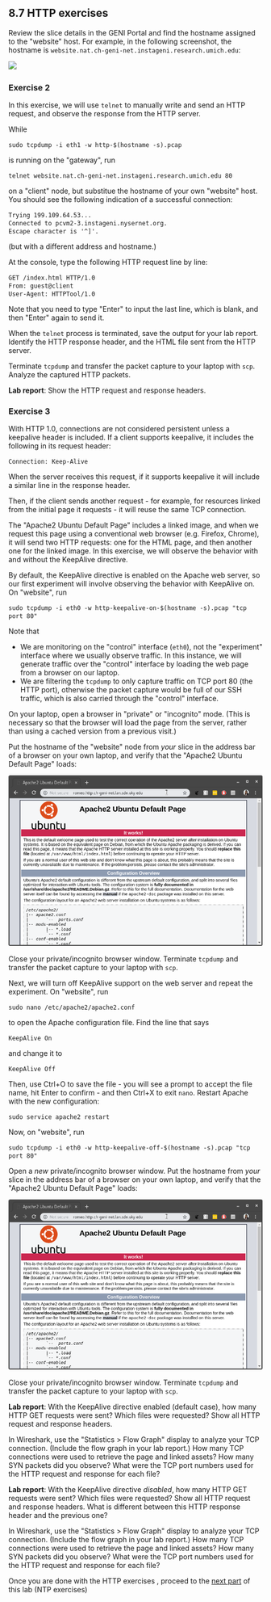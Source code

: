 ## 8.7 HTTP exercises

Review the slice details in the GENI Portal and find the hostname assigned to the "website" host. For example, in the following screenshot, the hostname is `website.nat.ch-geni-net.instageni.research.umich.edu`:

![](https://witestlab.poly.edu/blog/content/images/2017/03/gateway-hostname.png)

### Exercise 2

In this exercise, we will use `telnet` to manually write and send an HTTP request, and observe the response from the HTTP server.

While

```
sudo tcpdump -i eth1 -w http-$(hostname -s).pcap
```

is running on the "gateway", run

```
telnet website.nat.ch-geni-net.instageni.research.umich.edu 80
```

on a "client" node, but substitue the hostname of your own "website" host. You should see the following indication of a successful connection:

```
Trying 199.109.64.53...
Connected to pcvm2-3.instageni.nysernet.org.
Escape character is '^]'.
```

(but with a different address and hostname.)

At the console, type the following HTTP request line by line:

```
GET /index.html HTTP/1.0
From: guest@client
User-Agent: HTTPTool/1.0

```

Note that you need to type "Enter" to input the last line, which is blank, and then "Enter" again to send it.

When the `telnet` process is terminated, save the output for your lab report. Identify the HTTP response header, and the HTML file sent from the HTTP server.

Terminate `tcpdump` and transfer the packet capture to your laptop with `scp`. Analyze the captured HTTP packets. 

**Lab report**: Show the HTTP request and response headers.

### Exercise 3

With HTTP 1.0, connections are not considered persistent unless a keepalive header is included. If a client supports keepalive, it includes the following in its request header:

```
Connection: Keep-Alive
```

When the server receives this request, if it supports keepalive it will include a similar line in the response header.

Then, if the client sends another request - for example, for resources linked from the initial page it requests - it will reuse the same TCP connection.

The "Apache2 Ubuntu Default Page" includes a linked image, and when we request this page using a conventional web browser (e.g. Firefox, Chrome), it will send two HTTP requests: one for the HTML page, and then another one for the linked image. In this exercise, we will observe the behavior with and without the KeepAlive directive.

By default, the KeepAlive directive is enabled on the Apache web server, so our first experiment will involve observing the behavior with KeepAlive on. On "website", run

```
sudo tcpdump -i eth0 -w http-keepalive-on-$(hostname -s).pcap "tcp port 80"
```

Note that

* We are monitoring on the "control" interface (`eth0`), not the "experiment" interface where we usually observe traffic. In this instance, we will generate traffic over the "control" interface by loading the web page from a browser on our laptop.
* We are filtering the `tcpdump` to only capture traffic on TCP port 80 (the HTTP port), otherwise the packet capture would be full of our SSH traffic, which is also carried through the "control" interface.

On your laptop, open a browser in "private" or "incognito" mode. (This is necessary so that the browser will load the page from the server, rather than using a cached version from a previous visit.)

Put the hostname of the "website" node from _your_ slice in the address bar of a browser on your own laptop, and verify that the "Apache2 Ubuntu Default Page" loads:

![](http-pageload.png)

Close your private/incognito browser window. Terminate `tcpdump` and transfer the packet capture to your laptop with `scp`.

Next, we will turn off KeepAlive support on the web server and repeat the experiment. On "website", run

```
sudo nano /etc/apache2/apache2.conf
```

to open the Apache configuration file. Find the line that says

```
KeepAlive On
```

and change it to

```
KeepAlive Off
```

Then, use Ctrl+O to save the file - you will see a prompt to accept the file name, hit Enter to confirm - and then Ctrl+X to exit `nano`. Restart Apache with the new configuration:

```
sudo service apache2 restart
```

Now, on "website", run

```
sudo tcpdump -i eth0 -w http-keepalive-off-$(hostname -s).pcap "tcp port 80"
```

Open a _new_ private/incognito browser window. Put the hostname from _your_ slice in the address bar of a browser on your own laptop, and verify that the "Apache2 Ubuntu Default Page" loads:

![](http-pageload.png)

Close your private/incognito browser window. Terminate `tcpdump` and transfer the packet capture to your laptop with `scp`.


**Lab report**: With the KeepAlive directive enabled (default case), how many HTTP GET requests were sent? Which files were requested? Show all HTTP request and response headers. 

In Wireshark, use the "Statistics > Flow Graph" display to analyze your TCP connection. (Include the flow graph in your lab report.) How many TCP connections were used to retrieve the page and linked assets? How many SYN packets did you observe? What were the TCP port numbers used for the HTTP request and response for each file?


**Lab report**: With the KeepAlive directive _disabled_, how many HTTP GET requests were sent? Which files were requested? Show all HTTP request and response headers. What is different between this HTTP response header and the previous one?

In Wireshark, use the "Statistics > Flow Graph" display to analyze your TCP connection. (Include the flow graph in your lab report.) How many TCP connections were used to retrieve the page and linked assets? How many SYN packets did you observe? What were the TCP port numbers used for the HTTP request and response for each file?

Once you are done with the HTTP exercises , proceed to the [next part](el5373-lab8-89.md) of this lab (NTP exercises)
